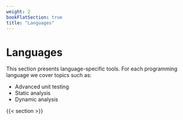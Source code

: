 ```yaml
---
weight: 2
bookFlatSection: true
title: "Languages"
---
```


# Languages

This section presents language-specific tools. For each programming language we cover topics such as:

- Advanced unit testing
- Static analysis
- Dynamic analysis

{{< section >}}
